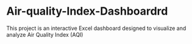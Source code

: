 # Air-quality-Index-Dashboardrd
This project is an interactive Excel dashboard designed to visualize and analyze Air Quality Index (AQI)
